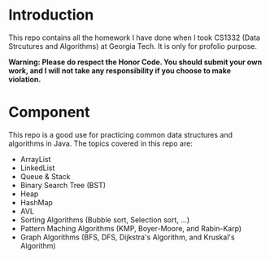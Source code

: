 # Introduction
This repo contains all the homework I have done when I took CS1332 (Data Strcutures and Algorithms) at Georgia Tech. 
It is only for profolio purpose.

**Warning: Please do respect the Honor Code. You should submit your own work, and I will not take any responsibility
if you choose to make violation.**

# Component
This repo is a good use for practicing common data structures and algorithms in Java. The topics covered in this repo are:

* ArrayList
* LinkedList
* Queue & Stack
* Binary Search Tree (BST)
* Heap
* HashMap
* AVL
* Sorting Algorithms (Bubble sort, Selection sort, ...)
* Pattern Maching Algorithms (KMP, Boyer-Moore, and Rabin-Karp)
* Graph Algorithms (BFS, DFS, Dijkstra's Algorithm, and Kruskal's Algorithm)


